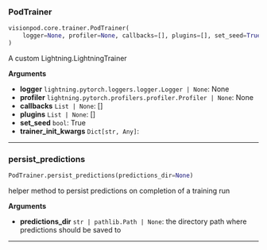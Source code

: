 ### PodTrainer


```python
visionpod.core.trainer.PodTrainer(
    logger=None, profiler=None, callbacks=[], plugins=[], set_seed=True, **trainer_init_kwargs
)
```


A custom Lightning.LightningTrainer

__Arguments__

- __logger__ `lightning.pytorch.loggers.logger.Logger | None`: None
- __profiler__ `lightning.pytorch.profilers.profiler.Profiler | None`: None
- __callbacks__ `List | None`: []
- __plugins__ `List | None`: []
- __set_seed__ `bool`: True
- __trainer_init_kwargs__ `Dict[str, Any]`:


----

### persist_predictions


```python
PodTrainer.persist_predictions(predictions_dir=None)
```


helper method to persist predictions on completion of a training run

__Arguments__

- __predictions_dir__ `str | pathlib.Path | None`: the directory path where predictions should be saved to


----
